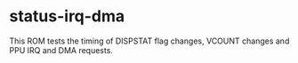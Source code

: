 # status-irq-dma

This ROM tests the timing of DISPSTAT flag changes, VCOUNT changes and PPU IRQ and DMA requests.